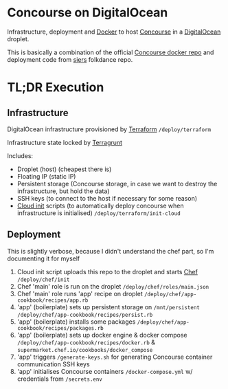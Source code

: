 # Concourse on DigitalOcean
Infrastructure, deployment and [Docker](https://www.docker.com/) to host [Concourse](https://concourse-ci.org/) in a [DigitalOcean](https://www.digitalocean.com/) droplet.

This is basically a combination of the official [Concourse docker repo](https://github.com/concourse/concourse-docker/) and deployment code from [siers](https://github.com/siers) folkdance repo.

# TL;DR Execution
## Infrastructure
DigitalOcean infrastructure provisioned by [Terraform](https://www.terraform.io/) `/deploy/terraform`

Infrastructure state locked by [Terragrunt](https://github.com/gruntwork-io/terragrunt)

Includes:
* Droplet (host) (cheapest there is)
* Floating IP (static IP)
* Persistent storage (Concourse storage, in case we want to destroy the infrastructure, but hold the data)
* SSH keys (to connect to the host if necessary for some reason)
* [Cloud init](https://cloud-init.io/) scripts (to automatically deploy concourse when infrastructure is initialised) `/deploy/terraform/init-cloud`

## Deployment
This is slightly verbose, because I didn't understand the chef part, so I'm documenting it for myself

1. Cloud init script uploads this repo to the droplet and starts [Chef](https://www.chef.io/chef/) `/deploy/chef/init`
2. Chef 'main' role is run on the droplet `/deploy/chef/roles/main.json`
3. Chef 'main' role runs 'app' recipe on droplet `/deploy/chef/app-cookbook/recipes/app.rb`
4. 'app' (boilerplate) sets up persistent storage on `/mnt/persistent` `/deploy/chef/app-cookbook/recipes/persist.rb`
5. 'app' (boilerplate) installs some packages `/deploy/chef/app-cookbook/recipes/packages.rb`
5. 'app' (boilerplate) sets up docker engine & docker compose `/deploy/chef/app-cookbook/recipes/docker.rb` & `supermarket.chef.io/cookbooks/docker_compose`
6. 'app' triggers `/generate-keys.sh` for generating Concourse container communication SSH keys
6. 'app' initialises Concourse containers `/docker-compose.yml` w/ credentials from `/secrets.env`

